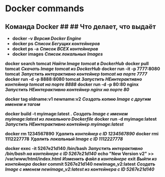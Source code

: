 # Docker commands

## Команда Docker ##                                                      ## Что делает, что выдаёт ##
+ **docker -v**                                                             ***Версия Docker Engine***
+ **docker ps**                                                             ***Список Бегущих контейнеров***
+ **docket ps -a**                                                          ***Список ВСЕХ контейнеров***
+ **docker images**                                                         ***Список локальных Images***

**docker search tomcat**                                                  ***Найти Image tomcat в DockerHub***
**docker pull tomcat**                                                    ***Скачать Image tomcat из DockerHub***
**docker run -it -p 7777:8080 tomcat**                                    ***Запустить интерактивно контейнер  tomcat на порте 7777***
**docker run -d -p 8888:8080 tomcat**                                     ***Запустить НЕинтерактивно контейнер  tomcat на порте 8888***
**docker run -d -p 80:80 nginx**                                          ***Запустить НЕинтерактивно контейнер  nginx на порте 80***

**docker tag oldname:v1  newname:v2**                                     ***Создать копию Image с другим именем и тагом***

**docker build -t myimage:latest .**                                      ***Создать Image с именем myimage:latest из локального Dockerfile***
**docker run -d myimage:latest**                                          ***Запустить НЕинтерактивно контейнер myimage:latest***

**docker rm 1234567890**                                                  ***Удалить контейнер с ID 1234567890***
**docker rmi 1112227778**                                                 ***Удалить локальный Image с ID 1112227778***

**docker exec -it 5267e21d140 /bin/bash**                                 ***Запустить интерактивно /bin/bash на контейнере с ID 5267e21d140***
**echo "New Version v2" >> /var/www/html/index.html**                     ***Изменить файл в контейнере***
**exit**                                                                  ***Выйти из контейнера***
**docker commit 5267e21d140  newimage_v2:latest**                         ***Создать Image с именем newimage_v2:latest из контейнера с ID 5267e21d140***